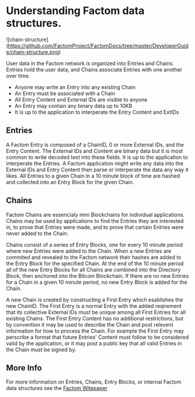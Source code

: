 Understanding Factom data structures.
===
![chain-structure] (https://github.com/FactomProject/FactomDocs/tree/master/DeveloperGuide/chain-structure.png)


User data in the Factom network is organized into Entries and Chains. Entries hold the user data, and Chains associate Entries with one another over time.

* Anyone may write an Entry into any existing Chain
* An Entry must be associated with a Chain
* All Entry Content and External IDs are visible to anyone
* An Entry may contain any binary data up to 10KB
* It is up to the application to interperate the Entry Content and ExtIDs

Entries
---
A Factom Entry is composed of a ChainID, 0 or more External IDs, and the Entry Content. The External IDs and Content are binary data but it is most common to write decoded text into these fields. It is up to the application to interperate the Entries. A Factom application might write any data into the External IDs and Entry Content then parse or interperate the data any way it likes. All Entries to a given Chain in a 10 minute block of time are hashed and collected into an Entry Block for the given Chain. 

Chains
---
Factom Chains are essencialy mini Blockchains for individual applications. Chains may be used by applications to find the Entries they are interested in, to prove that Entries were made, and to prove that certain Entries were never added to the Chain.

Chains consist of a series of Entry Blocks, one for every 10 minute period where new Entries were added to the Chain. When a new Entries are commited and revealed to the Factom network their hashes are added to the Entry Block for the specified Chain. At the end of the 10 minute period all of the new Entry Blocks for all Chains are combined into the Directory Block, then anchored into the Bitcoin Blockchain. If there are no new Entries for a Chain in a given 10 minute period, no new Entry Block is added for the Chain.

A new Chain is created by constructing a First Entry which esablishes the new ChainID. The First Entry is a normal Entry with the added reqirement that its collective External IDs must be unique among all First Entries for all existing Chains. The First Entry Content has no additional restrictions, but by convention it may be used to describe the Chain and post relevent information for how to process the Chain. For example the First Entry may perscribe a format that future Entries' Content must follow to be considered valid by the application, or it may post a public key that all valid Entries in the Chain must be signed by.

More Info
---
For more information on Entries, Chains, Entry Blocks, or internal Factom data structures see the [Factom Witepaper](https://github.com/FactomProject/FactomDocs/blob/master/Factom_Whitepaper.pdf)
